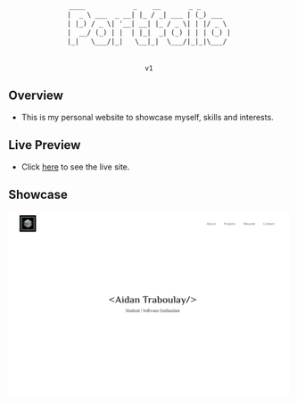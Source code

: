 <div align='center'>

  ```
  ____            _    __       _ _       
 |  _ \ ___  _ __| |_ / _| ___ | (_) ___  
 | |_) / _ \| '__| __| |_ / _ \| | |/ _ \ 
 |  __/ (_) | |  | |_|  _| (_) | | | (_) |
 |_|   \___/|_|   \__|_|  \___/|_|_|\___/ 
    
  
 v1
  ```
</div>

## Overview
- This is my personal website to showcase myself, skills and interests.

## Live Preview
- Click <a href="https://aidantraboulay-v1.netlify.app/" target="_blank" rel="noreferrer">here</a> to see the live site.


## Showcase
<img src="./assets/showcase.png"/>
